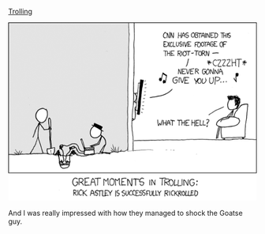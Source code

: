 [Trolling](https://xkcd.com/351)

![Trolling](./random_comic.png)

And I was really impressed with how they managed to shock the Goatse guy.


